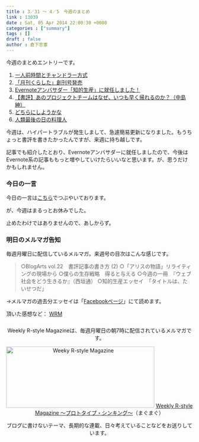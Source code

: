 ```yaml
---
title : 3／31 〜 4／5　今週のまとめ
link : 13039
date : Sat, 05 Apr 2014 22:00:30 +0000
categories : ["summary"]
tags : []
draft : false
author : 倉下忠憲
---
```


今週のまとめエントリーです。
 
<ol>
<li><a href="https://rashita.net/blog/?p=12996" target="_blank">一人前時間とチャンドラー方式</a></li>
<li><a href="https://rashita.net/blog/?p=13004" target="_blank">「月刊くらした」創刊号発売</a></li>
<li><a href="https://rashita.net/blog/?p=13011" target="_blank">Evernoteアンバサダー「知的生産」に就任しました！</a></li>
<li><a href="https://rashita.net/blog/?p=13024" target="_blank">【書評】あのプロジェクトチームはなぜ、いつも早く帰れるのか？（中島 紳）</a></li>
<li><a href="https://rashita.net/blog/?p=13030" target="_blank">どちらにしようかな</a></li>
<li><a href="https://rashita.net/blog/?p=13036" target="_blank">人類最後の日の料理人</a></li>
</ol>

今週は、ハイパートラブルが発生しまして、急遽簡易更新になりました。もうちょっと書評を書きたかったんですが、来週に持ち越しです。

記事でも紹介したとおり、Evernoteアンバサダーに就任しましたので、今後はEvernote系の記事ももっと増やしていけたらいいなと思います。が、思うだけかもしれません。

<h3>今日の一言</h3>
今日の一言は<a href="http://twitter.com/rashita2 ">こちら</a>でつぶやいております。

が、今週はまるっとお休みでした。

止めたわけではありませんので、あしからず。

<h3>明日のメルマガ告知</h3>
毎週月曜日に配信しているメルマガ。来週号の目次はこんな感じです。
<blockquote>
○BlogArts vol.22　書評記事の書き方 (2)
○「アリスの物語」リライティングの現場から
○僕らの生存戦略　得ると与える
○今週の一冊　『ウェブ社会をどう生きるか』（西垣通）
○知的生産エッセイ　「タイトルは、たいせつだ」
</blockquote>
→メルマガの過去分エッセイは「<a href="http://www.facebook.com/home.php#!/rashitaportal">Facebookページ</a>」にて読めます。

頂いた感想など：
<a class="twitter-timeline"  href="https://twitter.com/rashita2/timelines/427262290753097729"  data-widget-id="427265271171010561">WRM</a>
    <script>!function(d,s,id){var js,fjs=d.getElementsByTagName(s)[0],p=/^http:/.test(d.location)?'http':'https';if(!d.getElementById(id)){js=d.createElement(s);js.id=id;js.src=p+"://platform.twitter.com/widgets.js";fjs.parentNode.insertBefore(js,fjs);}}(document,"script","twitter-wjs");</script>


<div style="text-align:center;margin-top:25px;">
Weekly R-style Magazineは、毎週月曜日の朝7時に配信されているメルマガです。

<a href="http://www.mag2.com/m/0001185133.html" target="_blank"><img src="https://rashita.net/blog/wp-content/uploads/2010/09/mmbanner.jpg" alt="Weeky R-style Magazine" width="400" height="165" class="alignnone size-full wp-image-12201" /></a>
<a href="http://www.mag2.com/m/0001185133.html" target="_blank">Weekly R-style Magazine ～プロトタイプ・シンキング～</a>（まぐまぐ）

ブログに書けないテーマ、長期的な連載、日々考えていることなどをお送りしています。
</div> 